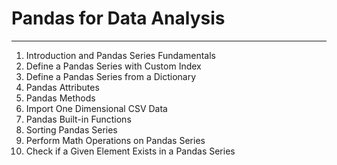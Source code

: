 # Pandas for Data Analysis
***
1. Introduction and Pandas Series Fundamentals
2. Define a Pandas Series with Custom Index
3. Define a Pandas Series from a Dictionary
4. Pandas Attributes
5. Pandas Methods
6. Import One Dimensional CSV Data
7. Pandas Built-in Functions
8. Sorting Pandas Series
9. Perform Math Operations on Pandas Series
10. Check if a Given Element Exists in a Pandas Series
